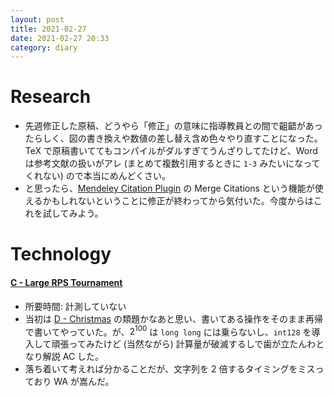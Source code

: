 ```yaml
---
layout: post
title: 2021-02-27
date: 2021-02-27 20:33
category: diary
---
```


# Research
- 先週修正した原稿、どうやら「修正」の意味に指導教員との間で齟齬があったらしく、図の書き換えや数値の差し替え含め色々やり直すことになった。TeX で原稿書いててもコンパイルがダルすぎてうんざりしてたけど、Word は参考文献の扱いがアレ (まとめて複数引用するときに `1-3` みたいになってくれない) ので本当にめんどくさい。 
- と思ったら、[Mendeley Citation Plugin](https://www.mendeley.com/guides/using-citation-editor) の Merge Citations という機能が使えるかもしれないということに修正が終わってから気付いた。今度からはこれを試してみよう。

# Technology

#### [C - Large RPS Tournament](https://atcoder.jp/contests/arc109/tasks/arc109_c)
- 所要時間: 計測していない
- 当初は [D - Christmas](https://atcoder.jp/contests/abc115/tasks/abc115_d) の類題かなあと思い、書いてある操作をそのまま再帰で書いてやっていた。が、$2^{100}$ は `long long` には乗らないし、`int128` を導入して頑張ってみたけど (当然ながら) 計算量が破滅するしで歯が立たんわとなり解説 AC した。
- 落ち着いて考えれば分かることだが、文字列を 2 倍するタイミングをミスっており WA が嵩んだ。